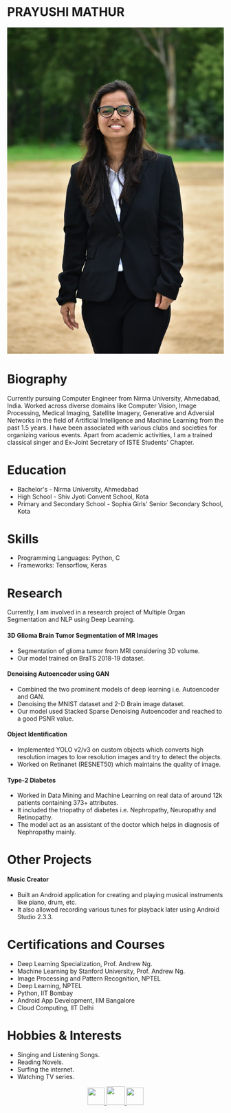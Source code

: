 # PRAYUSHI MATHUR
<img src="img/photo.jpg" alt="pic" class="inline"/><br>

# Biography
Currently pursuing Computer Engineer from Nirma University, Ahmedabad, India. Worked across diverse domains like Computer Vision, Image Processing, Medical Imaging, Satellite Imagery, Generative and Adversial Networks in the field of Artificial Intelligence and Machine Learning from the past 1.5 years. I have been associated with various clubs and societies for organizing various events. Apart from academic activities, I am a trained classical singer and Ex-Joint Secretary of ISTE Students' Chapter.

# Education
- Bachelor's - Nirma University, Ahmedabad 
- High School - Shiv Jyoti Convent School, Kota
- Primary and Secondary School - Sophia Girls' Senior Secondary School, Kota

# Skills
- Programming Languages: Python, C
- Frameworks: Tensorflow, Keras 

# Research
Currently, I am involved in a research project of Multiple Organ Segmentation and NLP using Deep Learning.

#### 3D Glioma Brain Tumor Segmentation of MR Images 
- Segmentation of glioma tumor from MRI considering 3D volume.
- Our model trained on BraTS 2018-19 dataset.

#### Denoising Autoencoder using GAN
- Combined the two prominent models of deep learning i.e. Autoencoder and GAN.
- Denoising the MNIST dataset and 2-D Brain image dataset.
- Our model used Stacked Sparse Denoising Autoencoder and reached to a good PSNR value.

#### Object Identification
- Implemented YOLO v2/v3 on custom objects which converts high resolution images to low resolution images and try to detect the objects.
- Worked on Retinanet (RESNET50) which maintains the quality of image. 

#### Type-2 Diabetes
- Worked in Data Mining and Machine Learning on real data of around 12k patients containing 373+ attributes.
- It included the triopathy of diabetes i.e. Nephropathy, Neuropathy and Retinopathy. 
- The model act as an assistant of the doctor which helps in diagnosis of Nephropathy mainly.

# Other Projects

#### Music Creator
- Built an Android application for creating and playing musical instruments like piano, drum, etc.
- It also allowed recording various tunes for playback later using Android Studio 2.3.3.

# Certifications and Courses
- Deep Learning Specialization, Prof. Andrew Ng.
- Machine Learning by Stanford University, Prof. Andrew Ng.
- Image Processing and Pattern Recognition, NPTEL
- Deep Learning, NPTEL
- Python, IIT Bombay
- Android App Development, IIM Bangalore
- Cloud Computing, IIT Delhi

# Hobbies & Interests
- Singing and Listening Songs.
- Reading Novels.
- Surfing the internet.
- Watching TV series.

<p align="center">
  <a href="https://twitter.com/PrayushiM">
    <img src="https://image.freepik.com/free-icon/twitter-logo_318-40209.jpg" width="40px" height="40px">
  </a>
  <a href="https://www.linkedin.com/in/prayushi-mathur-59a470189/">
    <img src="https://cdn3.iconfinder.com/data/icons/free-social-icons/67/linkedin_circle_black-512.png" width="43px" height="43px">
  </a>
  <a href="https://github.com/Prayushi9">
    <img src="https://ultimatepail.com/wp-content/uploads/2015/06/GitHub-Logo.png" width="40px" height="40px">
  </a>
</p>

